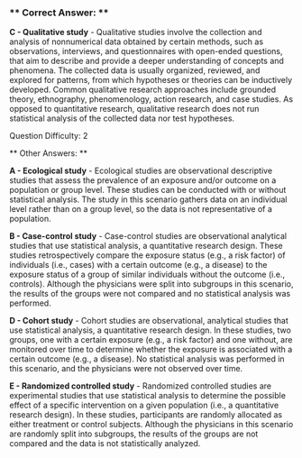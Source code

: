 ### ** Correct Answer: **

**C - Qualitative study** - Qualitative studies involve the collection and analysis of nonnumerical data obtained by certain methods, such as observations, interviews, and questionnaires with open-ended questions, that aim to describe and provide a deeper understanding of concepts and phenomena. The collected data is usually organized, reviewed, and explored for patterns, from which hypotheses or theories can be inductively developed. Common qualitative research approaches include grounded theory, ethnography, phenomenology, action research, and case studies. As opposed to quantitative research, qualitative research does not run statistical analysis of the collected data nor test hypotheses.

Question Difficulty: 2

** Other Answers: **

**A - Ecological study** - Ecological studies are observational descriptive studies that assess the prevalence of an exposure and/or outcome on a population or group level. These studies can be conducted with or without statistical analysis. The study in this scenario gathers data on an individual level rather than on a group level, so the data is not representative of a population.

**B - Case-control study** - Case-control studies are observational analytical studies that use statistical analysis, a quantitative research design. These studies retrospectively compare the exposure status (e.g., a risk factor) of individuals (i.e., cases) with a certain outcome (e.g., a disease) to the exposure status of a group of similar individuals without the outcome (i.e., controls). Although the physicians were split into subgroups in this scenario, the results of the groups were not compared and no statistical analysis was performed.

**D - Cohort study** - Cohort studies are observational, analytical studies that use statistical analysis, a quantitative research design. In these studies, two groups, one with a certain exposure (e.g., a risk factor) and one without, are monitored over time to determine whether the exposure is associated with a certain outcome (e.g., a disease). No statistical analysis was performed in this scenario, and the physicians were not observed over time.

**E - Randomized controlled study** - Randomized controlled studies are experimental studies that use statistical analysis to determine the possible effect of a specific intervention on a given population (i.e., a quantitative research design). In these studies, participants are randomly allocated as either treatment or control subjects. Although the physicians in this scenario are randomly split into subgroups, the results of the groups are not compared and the data is not statistically analyzed.

